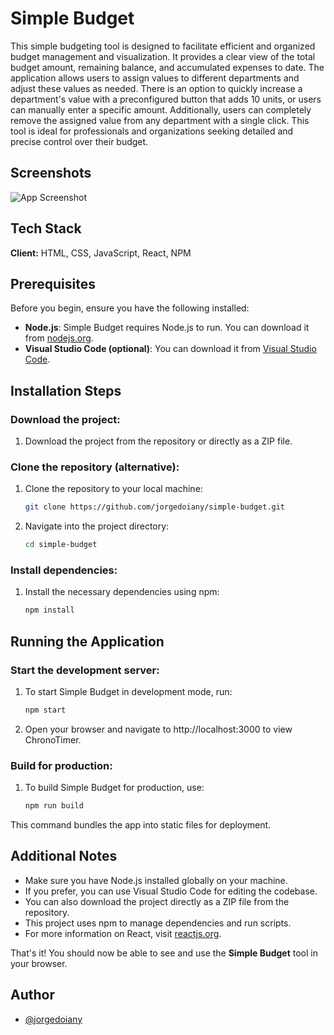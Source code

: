
# Simple Budget

This simple budgeting tool is designed to facilitate efficient and organized budget management and visualization. It provides a clear view of the total budget amount, remaining balance, and accumulated expenses to date. The application allows users to assign values to different departments and adjust these values as needed. There is an option to quickly increase a department's value with a preconfigured button that adds 10 units, or users can manually enter a specific amount. Additionally, users can completely remove the assigned value from any department with a single click. This tool is ideal for professionals and organizations seeking detailed and precise control over their budget.





## Screenshots

![App Screenshot](file:///Users/doianypeguero/Desktop/Age%20Tracker.png)


## Tech Stack

**Client:** HTML, CSS, JavaScript, React, NPM



## Prerequisites

Before you begin, ensure you have the following installed:

- **Node.js**: Simple Budget requires Node.js to run. You can download it from [nodejs.org](https://nodejs.org/).
- **Visual Studio Code (optional)**: You can download it from [Visual Studio Code](https://code.visualstudio.com/).

## Installation Steps

### Download the project:

1. Download the project from the repository or directly as a ZIP file.

### Clone the repository (alternative):

1. Clone the repository to your local machine:

   ```bash
   git clone https://github.com/jorgedoiany/simple-budget.git

2. Navigate into the project directory:

    ```bash
    cd simple-budget

### Install dependencies:

1. Install the necessary dependencies using npm:

    ```bash
    npm install

## Running the Application

### Start the development server:

1. To start Simple Budget in development mode, run:

    ```bash
    npm start

2. Open your browser and navigate to http://localhost:3000 to view ChronoTimer.

### Build for production:

1. To build Simple Budget for production, use:

    ```bash
    npm run build

This command bundles the app into static files for deployment.

## Additional Notes

- Make sure you have Node.js installed globally on your machine.
- If you prefer, you can use Visual Studio Code for editing the codebase.
- You can also download the project directly as a ZIP file from the repository.
- This project uses npm to manage dependencies and run scripts.
- For more information on React, visit [reactjs.org](https://react.dev/).

That's it! You should now be able to see and use the **Simple Budget** tool in your browser.





## Author

- [@jorgedoiany](https://github.com/jorgedoiany)

